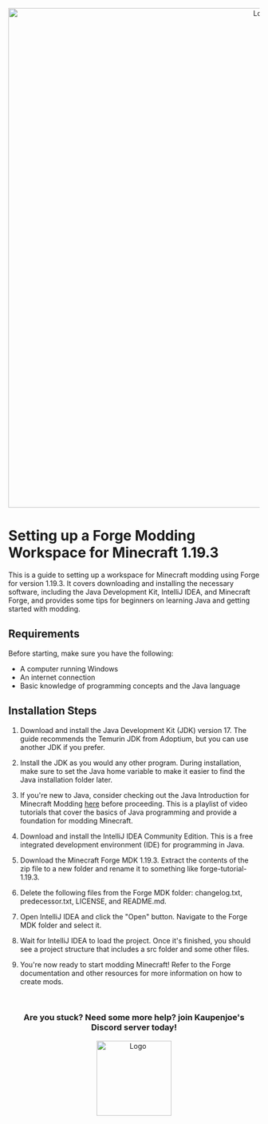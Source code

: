 

<p align="center">
<img src="https://imgur.com/QS2VMcG.png" alt="Logo" width="1000"/> 
</p>

# Setting up a Forge Modding Workspace for Minecraft 1.19.3
This is a guide to setting up a workspace for Minecraft modding using Forge for version 1.19.3. It covers downloading and installing the necessary software, including the Java Development Kit, IntelliJ IDEA, and Minecraft Forge, and provides some tips for beginners on learning Java and getting started with modding.

## Requirements
Before starting, make sure you have the following:

- A computer running Windows
- An internet connection
- Basic knowledge of programming concepts and the Java language
## Installation Steps
1. Download and install the Java Development Kit (JDK) version 17. The guide recommends the Temurin JDK from Adoptium, but you can use another JDK if you prefer.


2. Install the JDK as you would any other program. During installation, make sure to set the Java home variable to make it easier to find the Java installation folder later.


3. If you're new to Java, consider checking out the Java Introduction for Minecraft Modding [here](https://www.youtube.com/watch?v=oBwPZRk6-SE&list=PLKGarocXCE1FeXvEogpjz4SvHxF_FJRO6&ab_channel=ModdingbyKaupenjoe) before proceeding. This is a playlist of video tutorials that cover the basics of Java programming and provide a foundation for modding Minecraft.


4. Download and install the IntelliJ IDEA Community Edition. This is a free integrated development environment (IDE) for programming in Java.


5. Download the Minecraft Forge MDK 1.19.3. Extract the contents of the zip file to a new folder and rename it to something like forge-tutorial-1.19.3.


6. Delete the following files from the Forge MDK folder: changelog.txt, predecessor.txt, LICENSE, and README.md.


7. Open IntelliJ IDEA and click the "Open" button. Navigate to the Forge MDK folder and select it.


8. Wait for IntelliJ IDEA to load the project. Once it's finished, you should see a project structure that includes a src folder and some other files.


9. You're now ready to start modding Minecraft! Refer to the Forge documentation and other resources for more information on how to create mods.

<br>



<h3 align="center">
Are you stuck? Need some more help? join Kaupenjoe's Discord server today!
</h3>
<a href="https://url.kaupenjoe.net/discord">
    <p align="center">
        <img src="https://i.imgur.com/F2vRgE1.png" alt="Logo" width="150"/> 
    </p>
</a>
